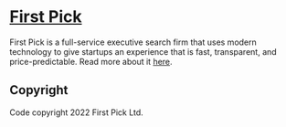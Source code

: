 # [First Pick](https://firstpick.io)

First Pick is a full-service executive search firm that uses modern technology
to give startups an experience that is fast, transparent, and price-predictable.
Read more about it [here](https://firstpick.io/).

## Copyright

Code copyright 2022 First Pick Ltd.
